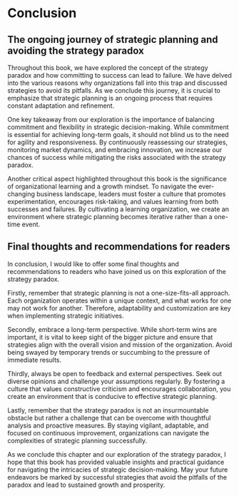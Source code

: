 Conclusion
==========

The ongoing journey of strategic planning and avoiding the strategy paradox
---------------------------------------------------------------------------

Throughout this book, we have explored the concept of the strategy paradox and how committing to success can lead to failure. We have delved into the various reasons why organizations fall into this trap and discussed strategies to avoid its pitfalls. As we conclude this journey, it is crucial to emphasize that strategic planning is an ongoing process that requires constant adaptation and refinement.

One key takeaway from our exploration is the importance of balancing commitment and flexibility in strategic decision-making. While commitment is essential for achieving long-term goals, it should not blind us to the need for agility and responsiveness. By continuously reassessing our strategies, monitoring market dynamics, and embracing innovation, we increase our chances of success while mitigating the risks associated with the strategy paradox.

Another critical aspect highlighted throughout this book is the significance of organizational learning and a growth mindset. To navigate the ever-changing business landscape, leaders must foster a culture that promotes experimentation, encourages risk-taking, and values learning from both successes and failures. By cultivating a learning organization, we create an environment where strategic planning becomes iterative rather than a one-time event.

Final thoughts and recommendations for readers
----------------------------------------------

In conclusion, I would like to offer some final thoughts and recommendations to readers who have joined us on this exploration of the strategy paradox.

Firstly, remember that strategic planning is not a one-size-fits-all approach. Each organization operates within a unique context, and what works for one may not work for another. Therefore, adaptability and customization are key when implementing strategic initiatives.

Secondly, embrace a long-term perspective. While short-term wins are important, it is vital to keep sight of the bigger picture and ensure that strategies align with the overall vision and mission of the organization. Avoid being swayed by temporary trends or succumbing to the pressure of immediate results.

Thirdly, always be open to feedback and external perspectives. Seek out diverse opinions and challenge your assumptions regularly. By fostering a culture that values constructive criticism and encourages collaboration, you create an environment that is conducive to effective strategic planning.

Lastly, remember that the strategy paradox is not an insurmountable obstacle but rather a challenge that can be overcome with thoughtful analysis and proactive measures. By staying vigilant, adaptable, and focused on continuous improvement, organizations can navigate the complexities of strategic planning successfully.

As we conclude this chapter and our exploration of the strategy paradox, I hope that this book has provided valuable insights and practical guidance for navigating the intricacies of strategic decision-making. May your future endeavors be marked by successful strategies that avoid the pitfalls of the paradox and lead to sustained growth and prosperity.
